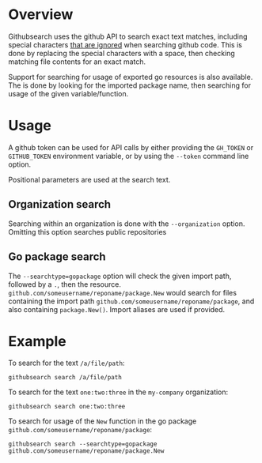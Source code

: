 # Overview

Githubsearch uses the github API to search exact text matches, including special characters [that are ignored](https://docs.github.com/en/search-github/searching-on-github/searching-code#considerations-for-code-search) when searching github code.  This is done by replacing the special characters with a space, then checking matching file contents for an exact match.

Support for searching for usage of exported go resources is also available.  The is done by looking for the imported package name, then searching for usage of the given variable/function.

# Usage

A github token can be used for API calls by either providing the `GH_TOKEN` or `GITHUB_TOKEN` environment variable, or by using the `--token` command line option.

Positional parameters are used at the search text.

## Organization search

Searching within an organization is done with the `--organization` option.  Omitting this option searches public repositories

## Go package search

The `--searchtype=gopackage` option will check the given import path, followed by a `.`, then the resource.  `github.com/someusername/reponame/package.New` would search for files containing the import path `github.com/someusername/reponame/package`, and also containing `package.New()`.  Import aliases are used if provided.

# Example

To search for the text `/a/file/path`:

`githubsearch search /a/file/path`

To search for the text `one:two:three` in the `my-company` organization:

`githubsearch search one:two:three`

To search for usage of the `New` function in the go package `github.com/someusername/reponame/package`:

`githubsearch search --searchtype=gopackage github.com/someusername/reponame/package.New`
